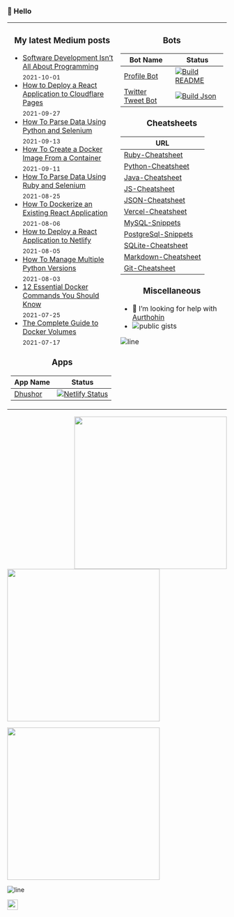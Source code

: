 ### 👋  Hello

<table>
<tr>
<td width="50%" valign="top">

<h3 align="center"> My latest Medium posts </h3>

<!-- blog starts -->
* [Software Development Isn’t All About Programming](https://medium.com/geekculture/software-development-isnt-all-about-programming-831f0cead94a?source=rss-4430950b9342------2) <br/> <sub>2021-10-01</sub>
* [How to Deploy a React Application to Cloudflare Pages](https://javascript.plainenglish.io/how-to-deploy-a-react-application-to-cloudflare-pages-e334466109c3?source=rss-4430950b9342------2) <br/> <sub>2021-09-27</sub>
* [How To Parse Data Using Python and Selenium](https://towardsdatascience.com/how-to-parse-data-using-python-and-selenium-907a95239ee0?source=rss-4430950b9342------2) <br/> <sub>2021-09-13</sub>
* [How To Create a Docker Image From a Container](https://python.plainenglish.io/how-to-create-a-docker-image-from-a-container-402f70f3dbf0?source=rss-4430950b9342------2) <br/> <sub>2021-09-11</sub>
* [How To Parse Data Using Ruby and Selenium](https://towardsdatascience.com/how-to-parse-data-using-ruby-and-selenium-5cf11605340c?source=rss-4430950b9342------2) <br/> <sub>2021-08-25</sub>
* [How To Dockerize an Existing React Application](https://towardsdatascience.com/how-to-dockerize-an-existing-react-application-c27bd8517dcb?source=rss-4430950b9342------2) <br/> <sub>2021-08-06</sub>
* [How to Deploy a React Application to Netlify](https://javascript.plainenglish.io/how-to-deploy-a-react-application-to-netlify-e120d2de2654?source=rss-4430950b9342------2) <br/> <sub>2021-08-05</sub>
* [How To Manage Multiple Python Versions](https://python.plainenglish.io/how-to-manage-multiple-python-versions-f0da7a9b6603?source=rss-4430950b9342------2) <br/> <sub>2021-08-03</sub>
* [12 Essential Docker Commands You Should Know](https://towardsdatascience.com/12-essential-docker-commands-you-should-know-c2d5a7751bb5?source=rss-4430950b9342------2) <br/> <sub>2021-07-25</sub>
* [The Complete Guide to Docker Volumes](https://towardsdatascience.com/the-complete-guide-to-docker-volumes-1a06051d2cce?source=rss-4430950b9342------2) <br/> <sub>2021-07-17</sub>
<!-- blog ends -->
     
<h3 align="center"> Apps </h3>
     
| App Name    | Status      |
| ----------- | ----------- |
| [Dhushor](https://dhushor.netlify.app)      	  | [![Netlify Status](https://api.netlify.com/api/v1/badges/0e27e7a8-2dd0-409d-9799-ba897469f9bc/deploy-status)](https://app.netlify.com/sites/dhushor/deploys)       |

</td>

     
<td width="50%" valign="top">

<h3 align="center"> Bots </h3>
     
| Bot Name    | Status      |
| ----------- | ----------- |
| [Profile Bot](https://github.com/lifeparticle/lifeparticle/blob/master/build_readme.py)          | [![Build README](https://github.com/lifeparticle/lifeparticle/actions/workflows/python-app.yml/badge.svg)](https://github.com/lifeparticle/lifeparticle/actions/workflows/python-app.yml)       |
| [Twitter Tweet Bot](https://github.com/lifeparticle/twitter-tweet-bot/blob/main/build_json.py)   | [![Build Json](https://github.com/lifeparticle/twitter-tweet-bot/actions/workflows/python-app.yml/badge.svg)](https://github.com/lifeparticle/twitter-tweet-bot/actions/workflows/python-app.yml)        |

  
<h3 align="center"> Cheatsheets </h3>
     
| URL      |
| ----------- |
| [Ruby-Cheatsheet](https://github.com/lifeparticle/Ruby-Cheatsheet)         |
| [Python-Cheatsheet](https://github.com/lifeparticle/Python-Cheatsheet)     |
| [Java-Cheatsheet](https://github.com/lifeparticle/Java-Cheatsheet)         |
| [JS-Cheatsheet](https://github.com/lifeparticle/JS-Cheatsheet)             |
| [JSON-Cheatsheet](https://github.com/lifeparticle/JSON-Cheatsheet)         |
| [Vercel-Cheatsheet](https://github.com/lifeparticle/Vercel-Cheatsheet)     |
| [MySQL-Snippets](https://github.com/lifeparticle/MySQL-Snippets)           |
| [PostgreSql-Snippets](https://github.com/lifeparticle/PostgreSql-Snippets) |
| [SQLite-Cheatsheet](https://github.com/lifeparticle/SQLite-Cheatsheet)     |
| [Markdown-Cheatsheet](https://github.com/lifeparticle/Markdown-Cheatsheet) |
| [Git-Cheatsheet](https://github.com/lifeparticle/Git-Cheatsheet)           |
     
<h3 align="center"> Miscellaneous </h3>

- 🤔 I’m looking for help with [Aurthohin][aurthohin]
- [<img align="left" src="https://gist-count.vercel.app/api?username=lifeparticle" alt="public gists">][gist]

![line](https://user-images.githubusercontent.com/1612112/89610802-d9f02000-d8be-11ea-873f-aa51c23073e5.png)
</td>
</tr>

</table>

<div>
<a href="https://github.com/anuraghazra/github-readme-stats"><img src="https://github-readme-stats.vercel.app/api?username=lifeparticle&theme=dark&show_icons=true" width="350" align="right" /></a>
<a href="https://git.io/streak-stats"><img src="http://github-readme-streak-stats.herokuapp.com?user=lifeparticle&theme=highcontrast&hide_border=true" width="350" /></a>
</div>

<!-- programmer_humor_img starts -->
<a href="https://imgur.com/r/ProgrammerHumor/iKwRfWC"><img max-height="400" width="350" src="https://i.imgur.com/iKwRfWC.jpg"></a>
<!-- programmer_humor_img ends -->

![line](https://user-images.githubusercontent.com/1612112/89610802-d9f02000-d8be-11ea-873f-aa51c23073e5.png)

[<img height="24" width="24" src="https://cdn.jsdelivr.net/npm/simple-icons@4.8.0/icons/linktree.svg" />][linktree]
     
[linktree]: https://linktr.ee/lifeparticle
[gist]: https://gist.github.com/lifeparticle
[aurthohin]: https://github.com/lifeparticle/Aurthohin
